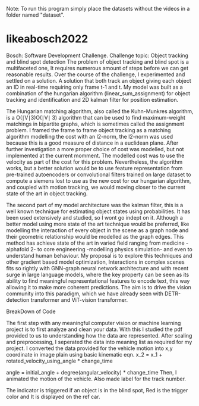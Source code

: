 Note: To run this program simply place the datasets without the videos in a folder named "dataset".

# likeabosch2022
Bosch: Software Development Challenge.
Challenge topic: Object tracking and blind spot detection
The problem of object tracking and blind spot is a multifaceted one, It requires numerous amount of steps before we can get reasonable results. Over the course of the challenge, I experimented and settled on a solution. A solution that both track an object giving each object an ID in real-time requiring only frame t-1 and t.
My model was built as a combination of the hungarian algorithm (linear_sum_assignment)  for object tracking and identification and 2D kalman filter for position estimation.

The Hungarian matching algorithm, also called the Kuhn-Munkres algorithm, is a O(∣V∣3)O(∣V∣ 3) algorithm that can be used to find maximum-weight matchings in bipartite graphs, which is sometimes called the assignment problem. I framed the frame to frame object tracking as a matching algorithm modelling the cost with an l2-norm, the l2-norm was used because this is a good measure of distance in a euclidean plane. After further investigation a more proper choice of cost was modelled, but not implemented at the current momment. The modelled cost was to use the velocity as part of the cost for this problem.
 Nevertheless, the algorithm works, but a better solution would be to use feature representation from pre-trained autoencoders or convolutional filters trained on large dataset to compute a siemens lost to use as the new cost for our hungarian algorithm, and coupled with motion tracking, we would moving closer to the current state of the art in object tracking.
 
The second part of my model architecture was the kalman filter, this is a well known technique for estimating object states using probabilities. It has been used extensively and studied, so I wont go indept on it. Although a better model using more state of the art technique would be preferred, like modelling the interaction of every object in the scene as a graph node and their geometric relationship would be modelled as the graph edges. This method has achieve state of the art in varied field ranging from medicine - alphafold 2-  to core engineering -modelling physics simulation- and even to understand human behaviour.
My proposal is to explore this techniques and other gradient based model optimization, Interactions in complex scenes fits so rightly with GNN-graph neural network architecture and with recent surge in large language models, where the key property can be seen as its ability to find meaningful representational features to encode text, this way allowing it to make more coherent predictions. The aim is to drive the vision community into this paradigm, which we have already seen with DETR-detection transformer and ViT-vision transformer.

BreakDown of Code

 The first step with any meaningful computer vision or machine learning project is to first analyze and clean your data. With this I studied the pdf provided to us to understanding how the data are represented. After scaling and preprocessing, I seperated the data into meaning list as required for my project. I converted the data provided for the vehicle motion into x,y coordinate in image plain using basic kinematic eqn.
x_2 = x_1 + rotated_velocity_using_angle * change_time

angle = initial_angle + degree(angular_velocity) * change_time
Then, I animated the motion of the vehicle. Also made label for the track number.

The indicator is triggered if an object is in the blind spot, Red is the trigger color and It is displayed on the ref car.
